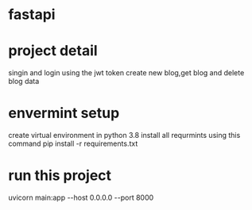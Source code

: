 # fastapi
# project detail
singin and login using the jwt token
create new blog,get blog and delete blog data

# envermint setup
create virtual environment in python 3.8
install all requrmints using this command
pip install -r requirements.txt

# run this project
uvicorn main:app --host 0.0.0.0 --port 8000
